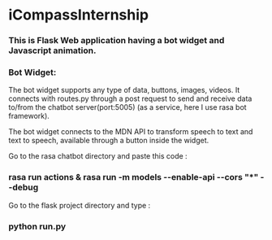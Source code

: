 # iCompassInternship

### This is Flask Web application having a bot widget and Javascript animation.
### Bot Widget:
The bot widget supports any type of data, buttons, images, videos. It connects with routes.py through a post request to send and receive data to/from the chatbot server(port:5005) (as a service, here I use rasa bot framework).

The bot widget connects to the MDN API to transform speech to text and text to speech, available through a button inside the widget.

Go to the rasa chatbot directory and paste this code :
### rasa run actions & rasa run -m models --enable-api --cors "*" --debug
Go to the flask project directory and type :
### python run.py

